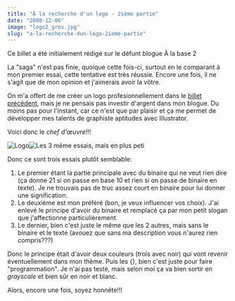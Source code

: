```yaml
---
title: "À la recherche d'un logo - 2ième partie"
date: "2008-12-06"
image: "logo2_gros.jpg"
slug: "a-la-recherche-dun-logo-2ieme-partie"
---
```


Ce billet a été initialement rédigé sur le défunt blogue À la base 2

La "saga" n'est pas finie, quoique cette fois-ci, surtout en le comparant à mon premier essai, cette tentative est très réussie. Encore une fois, il ne s'agit que de mon opinion et j'aimerais avoir la vôtre.

On m'a offert de me créer un logo profesionnellement dans le [billet précédent](https://fred.dev/a-la-recherche-dun-logo/ "À la recherche d'un logo"), mais je ne pensais pas investir d'argent dans mon blogue. Du moins pas pour l'instant, car ce n'est que par plaisir et ça me permet de développer mes talents de graphiste aptitudes avec Illustrator.

Voici donc le _chef d'œuvre_!!!

![Logo](images/logo2_gros.jpg "logo2_gros")![Les 3 même essais, mais en plus peti](images/logo2_petit.jpg "logo2_petit")

Donc ce sont trois essais plutôt semblable:

1. Le premier étant la partie principale avec du binaire qui ne veut rien dire (ça donne 21 si on passe en base 10 et rien si on passe de binaire en texte). Je ne trouvais pas de truc assez court en binaire pour lui donner une signification.
2. Le deuxième est mon préféré (bon, je veux influencer vos choix). J'ai enlevé le principe d'avoir du binaire et remplacé ça par mon petit slogan que j'affectionne particulièrement.
3. Le dernier, bien c'est juste le même que les 2 autres, mais sans le binaire et le texte (avouez que sans ma description vous n'aurez rien compris???)

Donc le principe était d'avoir deux couleurs (trois avec noir) qui vont revenir éventuellement dans mon thème. Puis les {}, bien c'est juste pour faire "programmation". Je n'ai pas testé, mais selon moi ça va bien sortir en _grayscale_ et bien sûr en noir et blanc.

Alors, encore une fois, soyez honnête!!!
